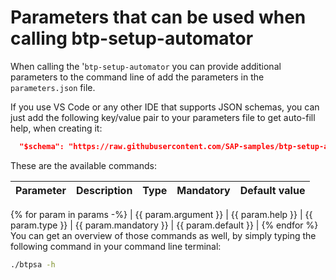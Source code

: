 # Parameters that can be used when calling btp-setup-automator

When calling the '`btp-setup-automator` you can provide additional parameters to the command line of add the parameters in the `parameters.json` file.

If you use VS Code or any other IDE that supports JSON schemas, you can just add the following key/value pair to your parameters file to get auto-fill help, when creating it:

````json
  "$schema": "https://raw.githubusercontent.com/SAP-samples/btp-setup-automator/main/schemas/btpsa_usecase.json",
````

These are the available commands:

| Parameter | Description | Type  | Mandatory | Default value |
|---|---|---|---|---|
{% for param in params -%}
| {{ param.argument }} | {{ param.help }} | {{ param.type }} | {{ param.mandatory }} | {{ param.default }} |
{% endfor %}
You can get an overview of those commands as well, by simply typing the following command in your command line terminal:

```bash
./btpsa -h
```
